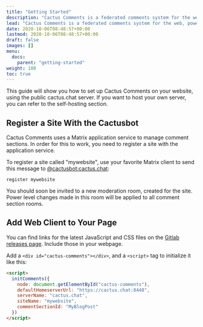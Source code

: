 ```yaml
---
title: "Getting Started"
description: "Cactus Comments is a federated comments system for the web, powered by the Matrix protocol."
lead: "Cactus Comments is a federated comments system for the web, powered by the Matrix protocol."
date: 2020-10-06T08:48:57+00:00
lastmod: 2020-10-06T08:48:57+00:00
draft: false
images: []
menu:
  docs:
    parent: "getting-started"
weight: 100
toc: true
---
```


This guide will show you how to set up Cactus Comments on your website, using the public cactus.chat server.
If you want to host your own server, you can refer to the self-hosting section.

## Register a Site With the Cactusbot

Cactus Comments uses a Matrix application service to manage comment sections.
In order for this to work, you need to register a site with the application service.

To register a site called "mywebsite", use your favorite Matrix client to send this message to
[@cactusbot:cactus.chat](https://matrix.to/#/@cactusbot:cactus.chat):

`register mywebsite`

You should soon be invited to a new moderation room, created for the site.
Power level changes made in this room will be applied to all comment section rooms.

## Add Web Client to Your Page

You can find links for the latest JavaScript and CSS files on the
[Gitlab releases page](https://gitlab.com/cactus-comments/cactus-client/-/releases).
Include those in your webpage.

Add a `<div id="cactus-comments"></div>`, and a `<script>` tag to initialize it like this:

```html
<script>
  initComments({
    node: document.getElementById("cactus-comments"),
    defaultHomeserverUrl: "https://cactus.chat:8448",
    serverName: "cactus.chat",
    siteName: "mywebsite",
    commentSectionId: "MyBlogPost"
  })
</script>
```
